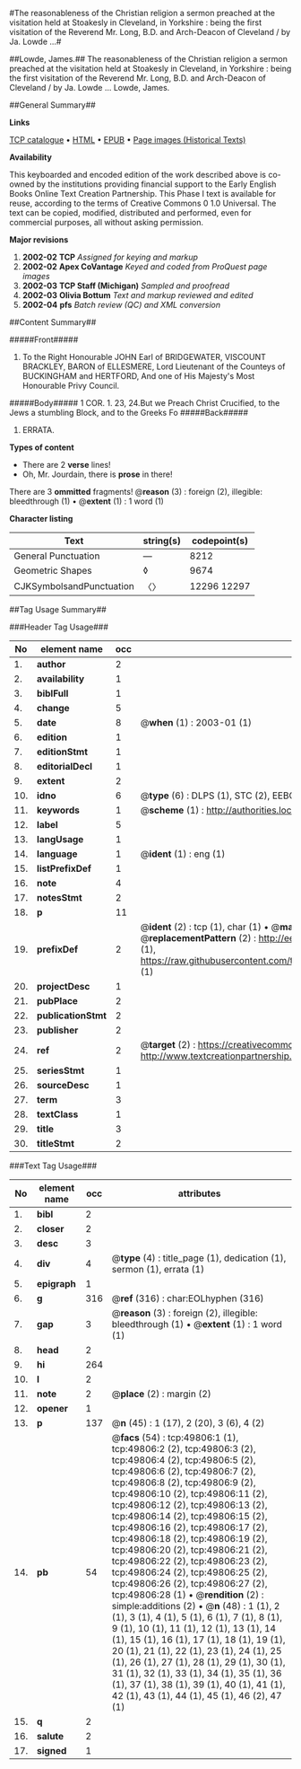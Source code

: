 #The reasonableness of the Christian religion a sermon preached at the visitation held at Stoakesly in Cleveland, in Yorkshire : being the first visitation of the Reverend Mr. Long, B.D. and Arch-Deacon of Cleveland / by Ja. Lowde ...#

##Lowde, James.##
The reasonableness of the Christian religion a sermon preached at the visitation held at Stoakesly in Cleveland, in Yorkshire : being the first visitation of the Reverend Mr. Long, B.D. and Arch-Deacon of Cleveland / by Ja. Lowde ...
Lowde, James.

##General Summary##

**Links**

[TCP catalogue](http://www.ota.ox.ac.uk/tcp/)  • 
[HTML](http://tei.it.ox.ac.uk/tcp/Texts-HTML/free/A49/A49318.html)  • 
[EPUB](http://tei.it.ox.ac.uk/tcp/Texts-EPUB/free/A49/A49318.epub) • 
[Page images (Historical Texts)](https://data.historicaltexts.jisc.ac.uk/view?pubId=eebo-11844431e&pageId=eebo-11844431e-49806-1)

**Availability**

This keyboarded and encoded edition of the
	       work described above is co-owned by the institutions
	       providing financial support to the Early English Books
	       Online Text Creation Partnership. This Phase I text is
	       available for reuse, according to the terms of Creative
	       Commons 0 1.0 Universal. The text can be copied,
	       modified, distributed and performed, even for
	       commercial purposes, all without asking permission.

**Major revisions**

1. __2002-02__ __TCP__ *Assigned for keying and markup*
1. __2002-02__ __Apex CoVantage__ *Keyed and coded from ProQuest page images*
1. __2002-03__ __TCP Staff (Michigan)__ *Sampled and proofread*
1. __2002-03__ __Olivia Bottum__ *Text and markup reviewed and edited*
1. __2002-04__ __pfs__ *Batch review (QC) and XML conversion*

##Content Summary##

#####Front#####

1. To the Right Honourable JOHN Earl of BRIDGEWATER, VISCOUNT BRACKLEY, BARON of ELLESMERE, Lord Lieutenant of the Counteys of BUCKINGHAM and HERTFORD, And one of His Majesty's Most Honourable Privy Council.

#####Body#####
1 COR. 1. 23, 24.But we Preach Christ Crucified, to the Jews a stumbling Block, and to the Greeks Fo
#####Back#####

1. ERRATA.

**Types of content**

  * There are 2 **verse** lines!
  * Oh, Mr. Jourdain, there is **prose** in there!

There are 3 **ommitted** fragments! 
 @__reason__ (3) : foreign (2), illegible: bleedthrough (1)  •  @__extent__ (1) : 1 word (1)

**Character listing**


|Text|string(s)|codepoint(s)|
|---|---|---|
|General Punctuation|—|8212|
|Geometric Shapes|◊|9674|
|CJKSymbolsandPunctuation|〈〉|12296 12297|

##Tag Usage Summary##

###Header Tag Usage###

|No|element name|occ|attributes|
|---|---|---|---|
|1.|__author__|2||
|2.|__availability__|1||
|3.|__biblFull__|1||
|4.|__change__|5||
|5.|__date__|8| @__when__ (1) : 2003-01 (1)|
|6.|__edition__|1||
|7.|__editionStmt__|1||
|8.|__editorialDecl__|1||
|9.|__extent__|2||
|10.|__idno__|6| @__type__ (6) : DLPS (1), STC (2), EEBO-CITATION (1), OCLC (1), VID (1)|
|11.|__keywords__|1| @__scheme__ (1) : http://authorities.loc.gov/ (1)|
|12.|__label__|5||
|13.|__langUsage__|1||
|14.|__language__|1| @__ident__ (1) : eng (1)|
|15.|__listPrefixDef__|1||
|16.|__note__|4||
|17.|__notesStmt__|2||
|18.|__p__|11||
|19.|__prefixDef__|2| @__ident__ (2) : tcp (1), char (1)  •  @__matchPattern__ (2) : ([0-9\-]+):([0-9IVX]+) (1), (.+) (1)  •  @__replacementPattern__ (2) : http://eebo.chadwyck.com/downloadtiff?vid=$1&page=$2 (1), https://raw.githubusercontent.com/textcreationpartnership/Texts/master/tcpchars.xml#$1 (1)|
|20.|__projectDesc__|1||
|21.|__pubPlace__|2||
|22.|__publicationStmt__|2||
|23.|__publisher__|2||
|24.|__ref__|2| @__target__ (2) : https://creativecommons.org/publicdomain/zero/1.0/ (1), http://www.textcreationpartnership.org/docs/. (1)|
|25.|__seriesStmt__|1||
|26.|__sourceDesc__|1||
|27.|__term__|3||
|28.|__textClass__|1||
|29.|__title__|3||
|30.|__titleStmt__|2||


###Text Tag Usage###

|No|element name|occ|attributes|
|---|---|---|---|
|1.|__bibl__|2||
|2.|__closer__|2||
|3.|__desc__|3||
|4.|__div__|4| @__type__ (4) : title_page (1), dedication (1), sermon (1), errata (1)|
|5.|__epigraph__|1||
|6.|__g__|316| @__ref__ (316) : char:EOLhyphen (316)|
|7.|__gap__|3| @__reason__ (3) : foreign (2), illegible: bleedthrough (1)  •  @__extent__ (1) : 1 word (1)|
|8.|__head__|2||
|9.|__hi__|264||
|10.|__l__|2||
|11.|__note__|2| @__place__ (2) : margin (2)|
|12.|__opener__|1||
|13.|__p__|137| @__n__ (45) : 1 (17), 2 (20), 3 (6), 4 (2)|
|14.|__pb__|54| @__facs__ (54) : tcp:49806:1 (1), tcp:49806:2 (2), tcp:49806:3 (2), tcp:49806:4 (2), tcp:49806:5 (2), tcp:49806:6 (2), tcp:49806:7 (2), tcp:49806:8 (2), tcp:49806:9 (2), tcp:49806:10 (2), tcp:49806:11 (2), tcp:49806:12 (2), tcp:49806:13 (2), tcp:49806:14 (2), tcp:49806:15 (2), tcp:49806:16 (2), tcp:49806:17 (2), tcp:49806:18 (2), tcp:49806:19 (2), tcp:49806:20 (2), tcp:49806:21 (2), tcp:49806:22 (2), tcp:49806:23 (2), tcp:49806:24 (2), tcp:49806:25 (2), tcp:49806:26 (2), tcp:49806:27 (2), tcp:49806:28 (1)  •  @__rendition__ (2) : simple:additions (2)  •  @__n__ (48) : 1 (1), 2 (1), 3 (1), 4 (1), 5 (1), 6 (1), 7 (1), 8 (1), 9 (1), 10 (1), 11 (1), 12 (1), 13 (1), 14 (1), 15 (1), 16 (1), 17 (1), 18 (1), 19 (1), 20 (1), 21 (1), 22 (1), 23 (1), 24 (1), 25 (1), 26 (1), 27 (1), 28 (1), 29 (1), 30 (1), 31 (1), 32 (1), 33 (1), 34 (1), 35 (1), 36 (1), 37 (1), 38 (1), 39 (1), 40 (1), 41 (1), 42 (1), 43 (1), 44 (1), 45 (1), 46 (2), 47 (1)|
|15.|__q__|2||
|16.|__salute__|2||
|17.|__signed__|1||
